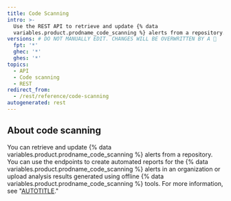 ```yaml
---
title: Code Scanning
intro: >-
  Use the REST API to retrieve and update {% data
  variables.product.prodname_code_scanning %} alerts from a repository.
versions: # DO NOT MANUALLY EDIT. CHANGES WILL BE OVERWRITTEN BY A 🤖
  fpt: '*'
  ghec: '*'
  ghes: '*'
topics:
  - API
  - Code scanning
  - REST
redirect_from:
  - /rest/reference/code-scanning
autogenerated: rest
---
```


## About code scanning

You can retrieve and update {% data variables.product.prodname_code_scanning %} alerts from a repository. You can use the endpoints to create automated reports for the {% data variables.product.prodname_code_scanning %} alerts in an organization or upload analysis results generated using offline {% data variables.product.prodname_code_scanning %} tools. For more information, see "[AUTOTITLE](/code-security/code-scanning)."

<!-- Content after this section is automatically generated -->
